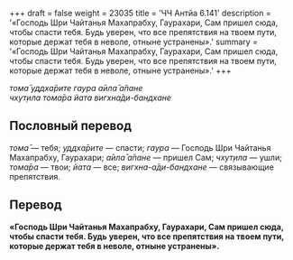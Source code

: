 +++
draft = false
weight = 23035
title = 'ЧЧ Антйа 6.141'
description = '«Господь Шри Чайтанья Махапрабху, Гаурахари, Сам пришел сюда, чтобы спасти тебя. Будь уверен, что все препятствия на твоем пути, которые держат тебя в неволе, отныне устранены».'
summary = '«Господь Шри Чайтанья Махапрабху, Гаурахари, Сам пришел сюда, чтобы спасти тебя. Будь уверен, что все препятствия на твоем пути, которые держат тебя в неволе, отныне устранены».'
+++

_тома̄ уддха̄рите гаура а̄ила̄ а̄пане  
чхут̣ила тома̄ра йата вигхна̄ди-бандхане_

## Пословный перевод

_тома̄_ — тебя; _уддха̄рите_ — спасти; _гаура_ — Господь Шри Чайтанья Махапрабху, Гаурахари; _а̄ила̄_ _а̄пане_ — пришел Сам; _чхут̣ила_ — ушли; _тома̄ра_ — твои; _йата_ — все; _вигхна_\-_а̄ди_\-_бандхане_ — связывающие препятствия.

## Перевод

**«Господь Шри Чайтанья Махапрабху, Гаурахари, Сам пришел сюда, чтобы спасти тебя. Будь уверен, что все препятствия на твоем пути, которые держат тебя в неволе, отныне устранены».**
